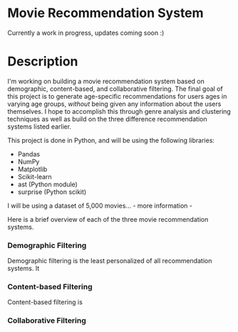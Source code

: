 # Movie Recommendation System

Currently a work in progress, updates coming soon :)

# Description
I'm working on building a movie recommendation system based on demographic, content-based, and collaborative filtering. The final goal of this project is to generate age-specific recommendations for users ages in varying age groups, _without_ being given any information about the users themselves. I hope to accomplish this through genre analysis and clustering techniques as well as build on the three difference recommendation systems listed earlier.

This project is done in Python, and will be using the following libraries:
* Pandas
* NumPy
* Matplotlib
* Scikit-learn
* ast (Python module)
* surprise (Python scikit)

I will be using a dataset of 5,000 movies... - more information -


Here is a brief overview of each of the three movie recommendation systems.

### Demographic Filtering
Demographic filtering is the least personalized of all recommendation systems. It  

### Content-based Filtering
Content-based filtering is

### Collaborative Filtering
